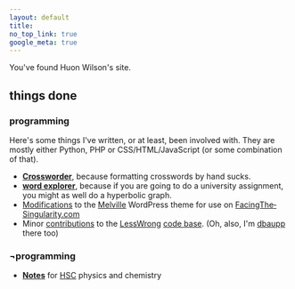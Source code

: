 ```yaml
---
layout: default
title:
no_top_link: true
google_meta: true
---
```


You've found Huon Wilson's site.


## things done

### programming
Here's some things I've written, or at least, been involved with. They are mostly either Python, PHP or CSS/HTML/JavaScript (or some combination of that).

- **[Crossworder](https://github.com/dbaupp/crossworder)**, because formatting crosswords by hand sucks.
- **[word explorer](http://www.ug.it.usyd.edu.au/~hwil7821/assignment3/form.html)**, because if you are
  going to do a university assignment, you might as well do a hyperbolic graph.
- [Modifications](https://github.com/dbaupp/melville-facing-the-singularity-edition) to the
  [Melville](http://madebyraygun.com/wordpress/themes/melville/) WordPress theme for use on
  [Facing&shy;The&shy;Singularity.com](http://facingthesingularity.com/)
- Minor [contributions](https://github.com/dbaupp/lesswrong) to the [LessWrong](http://lesswrong.com/)
  [code base](https://github.com/tricycle/lesswrong). (Oh, also, I'm
  [dbaupp](http://lesswrong.com/user/dbaupp) there too)

### <a title="not programming">&not;programming</a>
- **[Notes](notes.html)** for [HSC](https://en.wikipedia.org/wiki/Higher_School_Certificate_%28New_South_Wales%29) physics and chemistry
